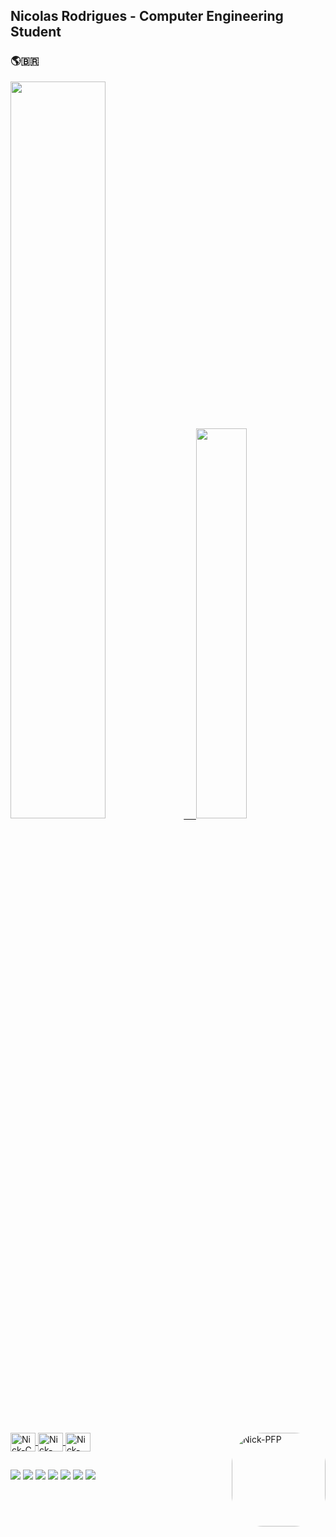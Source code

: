 ## Nicolas Rodrigues - Computer Engineering Student
### 🌎🇧🇷 

<div class='container'>
  <a href="https://linktr.ee/nickrois">     
  <img style="height: auto; width: 55%;" class="img" src="https://github-readme-stats.vercel.app/api?username=nickrois&hide_title=true&hide_border=true&show_icons=true&include_all_commits=true&count_private=true&line_height=21&text_color=000&icon_color=000&bg_color=0,ea6161,ffc64d,fffc4d,52fa5a&theme=graywhite"/>
  &nbsp;
  &nbsp;
  <img style="height: auto; width: 40%;" class="img" src="https://github-readme-stats.vercel.app/api/top-langs/?username=nickrois&hide=html&hide_title=true&hide_border=true&layout=compact&langs_count=6&exclude_repo=comp426,Redventures-Movie-Quotes&text_color=000&icon_color=fff&bg_color=0,52fa5a,4dfcff,c64dff&theme=graywhite" /></div>
</div>
<div style="display: inline_block"><br>
  <img align="center" alt="Nick-C" height="30" width="40" src="https://cdn.jsdelivr.net/gh/devicons/devicon/icons/c/c-original.svg">
  <img align="center" alt="Nick-C++" height="30" width="40" src="https://cdn.jsdelivr.net/gh/devicons/devicon/icons/cplusplus/cplusplus-original.svg">
  <img align="center" alt="Nick-C++" height="30" width="40" src="https://cdn.jsdelivr.net/gh/devicons/devicon/icons/linux/linux-original.svg">
  
  <img align="right" alt="Nick-PFP" height="150" style="border-radius:50px;" src="https://cdn.discordapp.com/attachments/1035280260255723600/1041192894830231604/lofi_eu_homem.png">
</div>
    
  ##
  
<div>
  <a href="https://www.linkedin.com/in/nícolas-brambilla-rodrigues-305082233/" target="_blank"><img src="https://img.shields.io/badge/LinkedIn-0077B5?style=for-the-badge&logo=linkedin&logoColor=white" target="_blank"></a>
  <a href="https://open.spotify.com/user/nickcpmg?si=30a8b8fb2c98447c" target="_blank"><img src="https://img.shields.io/badge/Spotify-1ED760?&style=for-the-badge&logo=spotify&logoColor=white" target="_blank"></a>
  <a href="https://discord.gg/fq9NpHJvKn" target="_blank"><img src="https://img.shields.io/badge/Discord-7289DA?style=for-the-badge&logo=discord&logoColor=white" target="_blank"></a>
  <a href="https://www.youtube.com/channel/UCAFLGhXvYtnvbZYi9_4w5Pw" target="_blank"><img src="https://img.shields.io/badge/YouTube-FF0000?style=for-the-badge&logo=youtube&logoColor=white" target="_blank"></a>
  <a href="https://www.twitch.tv/nicobr_" target="_blank"><img src="https://img.shields.io/badge/Twitch-9146FF?style=for-the-badge&logo=twitch&logoColor=white" target="_blank"></a>
  <a href="https://www.instagram.com/nickrois_/" target="_blank"><img src="https://img.shields.io/badge/Instagram-E4405F?style=for-the-badge&logo=instagram&logoColor=white" target="_blank"></a>
  <a href="https://nickrois.itch.io" target="_blank"><img src="https://img.shields.io/badge/Itch.io-FA5C5C?style=for-the-badge&logo=itchdotio&logoColor=white" target="_blank"></a>

 
</div>
  
